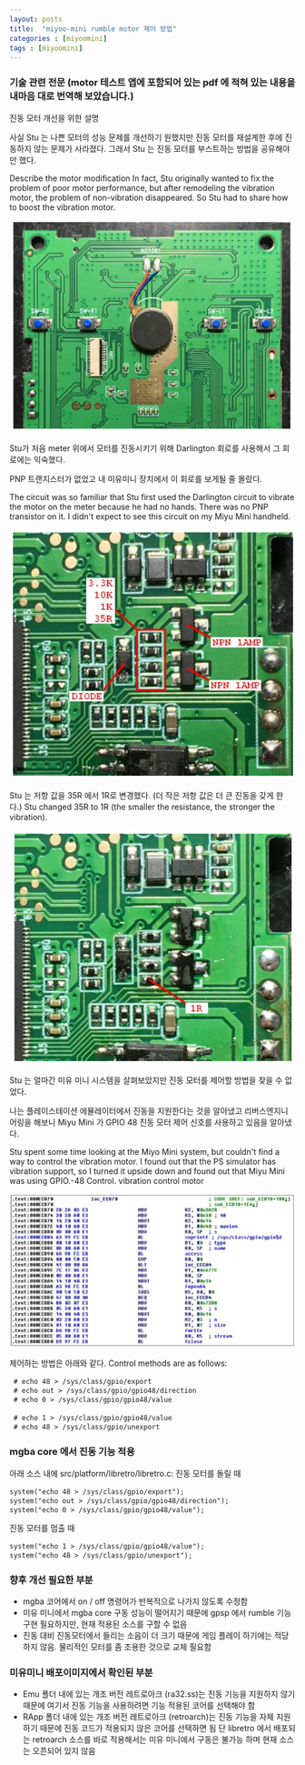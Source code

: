 ```yaml
---
layout: posts
title:  "miyoo-mini rumble motor 제어 방법"
categories : [miyoomini]
tags : [miyoomini]
---
```


### 기술 관련 전문 (motor 테스트 앱에 포함되어 있는 pdf 에 적혀 있는 내용을 내마음 대로 번역해 보았습니다.)

진동 모터 개선을 위한 설명

사실 Stu 는 나쁜 모터의 성능 문제를 개선하기 원했지만 진동 모터를 재설계한 후에 진동하지 않는 문제가 사라졌다.
그래서 Stu 는 진동 모터를 부스트하는 방법을 공유해야만 했다.

Describe the motor modification
In fact, Stu originally wanted to fix the problem of poor motor performance, but after remodeling the vibration motor, the problem of non-vibration disappeared.
So Stu had to share how to boost the vibration motor.

![](/images/2022-02-02/miyoo_mini_rumble_1.PNG)

Stu가 처음 meter 위에서 모터를 진동시키기 위해 Darlington 회로를 사용해서 그 회로에는 익숙했다.

PNP 트랜지스터가 없었고 내 미유미니 장치에서 이 회로를 보게될 줄 몰랐다.

The circuit was so familiar that Stu first used the Darlington circuit to vibrate the motor on the meter because he had no hands.
There was no PNP transistor on it. I didn't expect to see this circuit on my Miyu Mini handheld.

![](/images/2022-02-02/miyoo_mini_rumble_2.PNG)

Stu 는 저항 값을 35R 에서 1R로 변경했다. (더 작은 저항 값은 더 큰 진동을 갖게 한다.)
Stu changed 35R to 1R (the smaller the resistance, the stronger the vibration).

![](/images/2022-02-02/miyoo_mini_rumble_3.PNG)

Stu 는 얼마간 미유 미니 시스템을 살펴보았지만 진동 모터를 제어할 방법을 찾을 수 없었다.

나는 플레이스테이션 에뮬레이터에서 진동을 지원한다는 것을 알아냈고 리버스엔지니어링을 해보니 Miyu Mini 가 GPIO 48 진동 모터 제어 신호를 사용하고 있음을 알아냈다.


Stu spent some time looking at the Miyo Mini system, but couldn't find a way to control the vibration motor.
I found out that the PS simulator has vibration support, so I turned it upside down and found out that Miyu Mini was using GPIO.-48 Control.
vibration control motor

![](/images/2022-02-02/miyoo_mini_rumble_4.PNG)

제어하는 방법은 아래와 같다.
Control methods are as follows:

     # echo 48 > /sys/class/gpio/export
     # echo out > /sys/class/gpio/gpio48/direction
     # echo 0 > /sys/class/gpio/gpio48/value

     # echo 1 > /sys/class/gpio/gpio48/value
     # echo 48 > /sys/class/gpio/unexport


### mgba core 에서 진동 기능 적용
아래 소스 내에
src/platform/libretro/libretro.c:
진동 모터를 돌릴 때

    system("echo 48 > /sys/class/gpio/export");
    system("echo out > /sys/class/gpio/gpio48/direction");
    system("echo 0 > /sys/class/gpio/gpio48/value");

진동 모터를 멈출 때

    system("echo 1 > /sys/class/gpio/gpio48/value");
    system("echo 48 > /sys/class/gpio/unexport");

### 향후 개선 필요한 부분
- mgba 코어에서 on / off 명령어가 반복적으로 나가지 않도록 수정함
- 미유 미니에서 mgba core 구동 성능이 떨어지기 때문에 gpsp 에서 rumble 기능 구현 필요하지만, 현재 적용된 소스를 구할 수 없음
- 진동 대비 진동모터에서 들리는 소음이 더 크기 때문에 게임 플레이 하기에는 적당하지 않음. 물리적인 모터를 좀 조용한 것으로 교체 필요함

### 미유미니 배포이미지에서 확인된 부분

 - Emu 폴더 내에 있는 개조 버전 레트로아크 (ra32.ss)는 진동 기능을 지원하지 않기 때문에 여기서 진동 기능을 사용하려면 기능 적용된 코어를 선택해야 함
 - RApp 폴더 내에 있는 개조 버전 레트로아크 (retroarch)는 진동 기능을 자체 지원하기 때문에 진동 코드가 적용되지 않은 코어를 선택하면 됨
   단 libretro 에서 배포되는 retroarch 소스를 바로 적용해서는 미유 미니에서 구동은 불가능 하며 현재 소스는 오픈되어 있지 않음

